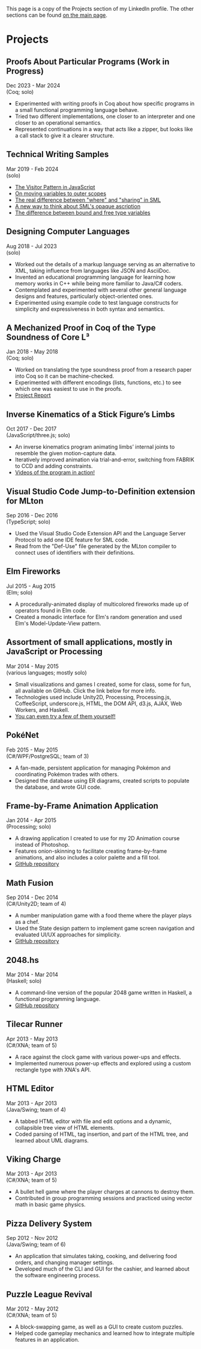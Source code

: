 This page is a copy of the Projects section of my LinkedIn profile. The other sections can be found [on the main page](https://YawarRaza7349.github.io).

# Projects

## Proofs About Particular Programs (Work in Progress)

Dec 2023 - Mar 2024  
(Coq; solo)

- Experimented with writing proofs in Coq about how specific programs in a small functional programming language behave.
- Tried two different implementations, one closer to an interpreter and one closer to an operational semantics.
- Represented continuations in a way that acts like a zipper, but looks like a call stack to give it a clearer structure.

## Technical Writing Samples

Mar 2019 - Feb 2024  
(solo)

- [The Visitor Pattern in JavaScript](https://codereview.stackexchange.com/a/249999)
- [On moving variables to outer scopes](https://softwareengineering.stackexchange.com/a/388486)
- [The real difference between "where" and "sharing" in SML](https://github.com/SMLFamily/Successor-ML/issues/7#issuecomment-1948242700)
- [A new way to think about SML's opaque ascription](https://github.com/SMLFamily/Successor-ML/issues/27#issuecomment-1948244075)
- [The difference between bound and free type variables](https://gist.github.com/YawarRaza7349/78cd8c3c33d6924fcf8af4a631bb531a)

## Designing Computer Languages

Aug 2018 - Jul 2023  
(solo)

- Worked out the details of a markup language serving as an alternative to XML, taking influence from languages like JSON and AsciiDoc.
- Invented an educational programming language for learning how memory works in C++ while being more familiar to Java/C# coders.
- Contemplated and experimented with several other general language designs and features, particularly object-oriented ones.
- Experimented using example code to test language constructs for simplicity and expressiveness in both syntax and semantics.

## A Mechanized Proof in Coq of the Type Soundness of Core L³

Jan 2018 - May 2018  
(Coq; solo)

- Worked on translating the type soundness proof from a research paper into Coq so it can be machine-checked.
- Experimented with different encodings (lists, functions, etc.) to see which one was easiest to use in the proofs.
- [Project Report](https://cs.rit.edu/~mtf/student-resources/20175_raza_mscourse.pdf)

## Inverse Kinematics of a Stick Figure’s Limbs

Oct 2017 - Dec 2017  
(JavaScript/three.js; solo)

- An inverse kinematics program animating limbs’ internal joints to resemble the given motion-capture data.
- Iteratively improved animation via trial-and-error, switching from FABRIK to CCD and adding constraints.
- [Videos of the program in action!](https://www.youtube.com/playlist?list=PLY2FhVIfIl7UgElsgOhD8sE-R5X3yhsng)

## Visual Studio Code Jump-to-Definition extension for MLton

Sep 2016 - Dec 2016  
(TypeScript; solo)

- Used the Visual Studio Code Extension API and the Language Server Protocol to add one IDE feature for SML code.
- Read from the "Def-Use" file generated by the MLton compiler to connect uses of identifiers with their definitions.

## Elm Fireworks

Jul 2015 - Aug 2015  
(Elm; solo)

- A procedurally-animated display of multicolored fireworks made up of operators found in Elm code.
- Created a monadic interface for Elm's random generation and used Elm's Model-Update-View pattern.

## Assortment of small applications, mostly in JavaScript or Processing

Mar 2014 - May 2015  
(various languages; mostly solo)

- Small visualizations and games I created, some for class, some for fun, all available on GitHub. Click the link below for more info.
- Technologies used include Unity2D, Processing, Processing.js, CoffeeScript, underscore.js, HTML, the DOM API, d3.js, AJAX, Web Workers, and Haskell.
- [You can even try a few of them yourself!](https://YawarRaza7349.github.io/creative)

## PokéNet

Feb 2015 - May 2015  
(C#/WPF/PostgreSQL; team of 3)

- A fan-made, persistent application for managing Pokémon and coordinating Pokémon trades with others.
- Designed the database using ER diagrams, created scripts to populate the database, and wrote GUI code.

## Frame-by-Frame Animation Application

Jan 2014 - Apr 2015  
(Processing; solo)

- A drawing application I created to use for my 2D Animation course instead of Photoshop.
- Features onion-skinning to facilitate creating frame-by-frame animations, and also includes a color palette and a fill tool.
- [GitHub repository](https://github.com/YawarRaza7349/FrameByFrameAnimationApplication)

## Math Fusion

Sep 2014 - Dec 2014  
(C#/Unity2D; team of 4)

- A number manipulation game with a food theme where the player plays as a chef.
- Used the State design pattern to implement game screen navigation and evaluated UI/UX approaches for simplicity.
- [GitHub repository](https://github.com/bro9918/24Game)

## 2048.hs

Mar 2014 - Mar 2014  
(Haskell; solo)

- A command-line version of the popular 2048 game written in Haskell, a functional programming language.
- [GitHub repository](https://github.com/YawarRaza7349/2048Game.hs)

## Tilecar Runner

Apr 2013 - May 2013  
(C#/XNA; team of 5)

- A race against the clock game with various power-ups and effects.
- Implemented numerous power-up effects and explored using a custom rectangle type with XNA's API.

## HTML Editor

Mar 2013 - Apr 2013  
(Java/Swing; team of 4)

- A tabbed HTML editor with file and edit options and a dynamic, collapsible tree view of HTML elements.
- Coded parsing of HTML, tag insertion, and part of the HTML tree, and learned about UML diagrams.

## Viking Charge

Mar 2013 - Apr 2013  
(C#/XNA; team of 5)

- A bullet hell game where the player charges at cannons to destroy them.
- Contributed in group programming sessions and practiced using vector math in basic game physics.

## Pizza Delivery System

Sep 2012 - Nov 2012  
(Java/Swing; team of 6)

- An application that simulates taking, cooking, and delivering food orders, and changing manager settings.
- Developed much of the CLI and GUI for the cashier, and learned about the software engineering process.

## Puzzle League Revival

Mar 2012 - May 2012  
(C#/XNA; team of 5)

- A block-swapping game, as well as a GUI to create custom puzzles.
- Helped code gameplay mechanics and learned how to integrate multiple features in an application.
